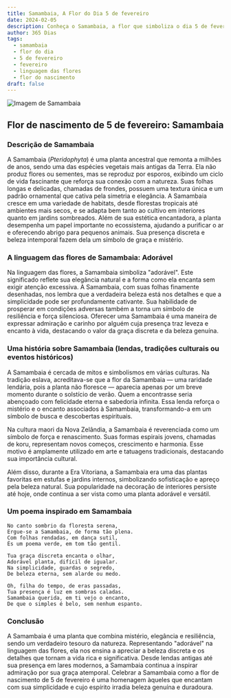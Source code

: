 ```yaml
---
title: Samambaia, A Flor do Dia 5 de fevereiro
date: 2024-02-05
description: Conheça o Samambaia, a flor que simboliza o dia 5 de fevereiro e seu significado 'Adorável'. Explore a beleza e o simbolismo desta flor encantadora.
author: 365 Dias
tags:
  - samambaia
  - flor do dia
  - 5 de fevereiro
  - fevereiro
  - linguagem das flores
  - flor do nascimento
draft: false
---
```


![Imagem de Samambaia](https://cdn.pixabay.com/photo/2024/07/24/15/31/fern-8918660_640.jpg#center)


## Flor de nascimento de 5 de fevereiro: Samambaia

### Descrição de Samambaia

A Samambaia (_Pteridophyta_) é uma planta ancestral que remonta a milhões de anos, sendo uma das espécies vegetais mais antigas da Terra. Ela não produz flores ou sementes, mas se reproduz por esporos, exibindo um ciclo de vida fascinante que reforça sua conexão com a natureza. Suas folhas longas e delicadas, chamadas de frondes, possuem uma textura única e um padrão ornamental que cativa pela simetria e elegância. A Samambaia cresce em uma variedade de habitats, desde florestas tropicais até ambientes mais secos, e se adapta bem tanto ao cultivo em interiores quanto em jardins sombreados. Além de sua estética encantadora, a planta desempenha um papel importante no ecossistema, ajudando a purificar o ar e oferecendo abrigo para pequenos animais. Sua presença discreta e beleza intemporal fazem dela um símbolo de graça e mistério.

### A linguagem das flores de Samambaia: Adorável

Na linguagem das flores, a Samambaia simboliza "adorável". Este significado reflete sua elegância natural e a forma como ela encanta sem exigir atenção excessiva. A Samambaia, com suas folhas finamente desenhadas, nos lembra que a verdadeira beleza está nos detalhes e que a simplicidade pode ser profundamente cativante. Sua habilidade de prosperar em condições adversas também a torna um símbolo de resiliência e força silenciosa. Oferecer uma Samambaia é uma maneira de expressar admiração e carinho por alguém cuja presença traz leveza e encanto à vida, destacando o valor da graça discreta e da beleza genuína.

### Uma história sobre Samambaia (lendas, tradições culturais ou eventos históricos)

A Samambaia é cercada de mitos e simbolismos em várias culturas. Na tradição eslava, acreditava-se que a flor da Samambaia — uma raridade lendária, pois a planta não floresce — aparecia apenas por um breve momento durante o solstício de verão. Quem a encontrasse seria abençoado com felicidade eterna e sabedoria infinita. Essa lenda reforça o mistério e o encanto associados à Samambaia, transformando-a em um símbolo de busca e descobertas espirituais.

Na cultura maori da Nova Zelândia, a Samambaia é reverenciada como um símbolo de força e renascimento. Suas formas espirais jovens, chamadas de koru, representam novos começos, crescimento e harmonia. Esse motivo é amplamente utilizado em arte e tatuagens tradicionais, destacando sua importância cultural.

Além disso, durante a Era Vitoriana, a Samambaia era uma das plantas favoritas em estufas e jardins internos, simbolizando sofisticação e apreço pela beleza natural. Sua popularidade na decoração de interiores persiste até hoje, onde continua a ser vista como uma planta adorável e versátil.

### Um poema inspirado em Samambaia

```
No canto sombrio da floresta serena,  
Ergue-se a Samambaia, de forma tão plena.  
Com folhas rendadas, em dança sutil,  
És um poema verde, em tom tão gentil.  

Tua graça discreta encanta o olhar,  
Adorável planta, difícil de igualar.  
Na simplicidade, guardas o segredo,  
De beleza eterna, sem alarde ou medo.  

Oh, filha do tempo, de eras passadas,  
Tua presença é luz em sombras caladas.  
Samambaia querida, em ti vejo o encanto,  
De que o simples é belo, sem nenhum espanto.
```

### Conclusão

A Samambaia é uma planta que combina mistério, elegância e resiliência, sendo um verdadeiro tesouro da natureza. Representando "adorável" na linguagem das flores, ela nos ensina a apreciar a beleza discreta e os detalhes que tornam a vida rica e significativa. Desde lendas antigas até sua presença em lares modernos, a Samambaia continua a inspirar admiração por sua graça atemporal. Celebrar a Samambaia como a flor de nascimento de 5 de fevereiro é uma homenagem àqueles que encantam com sua simplicidade e cujo espírito irradia beleza genuína e duradoura.
